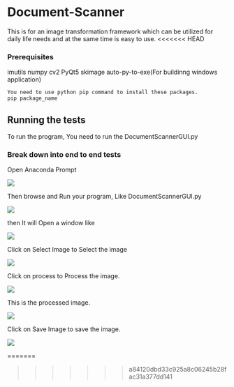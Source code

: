 # Document-Scanner
This is for an image transformation framework which can be utilized for daily life needs and at the same time is easy to use.
<<<<<<< HEAD


### Prerequisites

imutils
numpy
cv2
PyQt5
skimage
auto-py-to-exe(For buildinng windows application)

```
You need to use python pip command to install these packages.
pip package_name
```
## Running the tests

To run the program, You need to run the DocumentScannerGUI.py

### Break down into end to end tests

Open Anaconda Prompt

![](D:/PythonProjects/ProjectFiles/Ajit/Document-Scanner/example-images/AnacondaPrompt.JPG)

Then browse and Run your program, Like DocumentScannerGUI.py

![](D:/PythonProjects/ProjectFiles/Ajit/Document-Scanner/example-images/AnacondaPrompt_01.JPG)

then It will Open a window like

![](D:/PythonProjects/ProjectFiles/Ajit/Document-Scanner/example-images/AnacondaPrompt_02.JPG)

Click on Select Image to Select the image

![](D:/PythonProjects/ProjectFiles/Ajit/Document-Scanner/example-images/AnacondaPrompt_03.JPG)

Click on process to Process the image.

![](D:/PythonProjects/ProjectFiles/Ajit/Document-Scanner/example-images/AnacondaPrompt_04.JPG)

This is the processed image.

![](D:/PythonProjects/ProjectFiles/Ajit/Document-Scanner/example-images/AnacondaPrompt_05.JPG)

Click on Save Image to save the image.

![](D:/PythonProjects/ProjectFiles/Ajit/Document-Scanner/example-images/AnacondaPrompt_06.JPG)


=======
>>>>>>> a84120dbd33c925a8c06245b28fac31a377dd141
